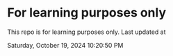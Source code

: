 # For learning purposes only
This repo is for learning purposes only.
Last updated at

Saturday, October 19, 2024 10:20:50 PM

